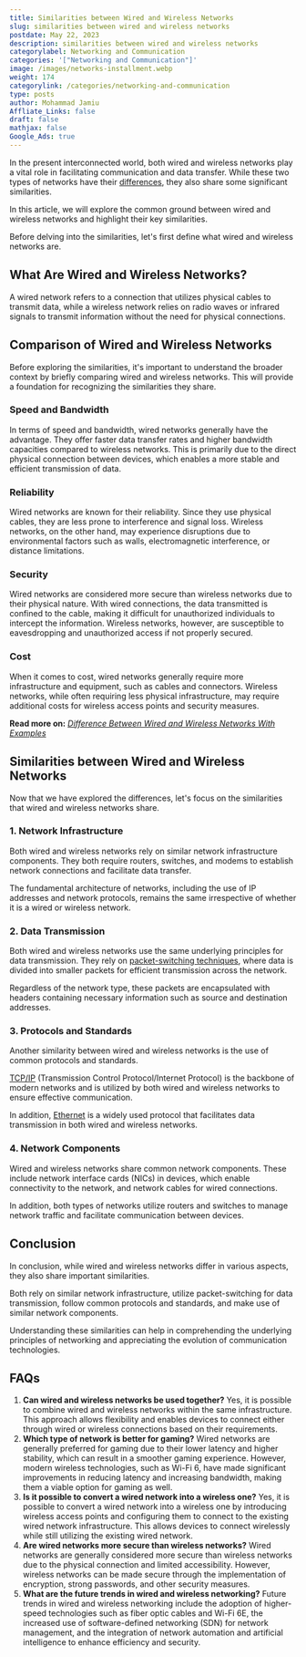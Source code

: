 ```yaml
---
title: Similarities between Wired and Wireless Networks
slug: similarities between wired and wireless networks
postdate: May 22, 2023
description: similarities between wired and wireless networks
categorylabel: Networking and Communication
categories: '["Networking and Communication"]'
image: /images/networks-installment.webp
weight: 174
categorylink: /categories/networking-and-communication
type: posts
author: Mohammad Jamiu
Affliate_Links: false
draft: false
mathjax: false
Google_Ads: true
---
```

In the present interconnected world, both wired and wireless networks play a vital role in facilitating communication and data transfer. While these two types of networks have their [differences](/networking/difference-between-wired-and-wireless-network-with-examples/), they also share some significant similarities. 

In this article, we will explore the common ground between wired and wireless networks and highlight their key similarities.

Before delving into the similarities, let's first define what wired and wireless networks are. 

## What Are Wired and Wireless Networks?

A wired network refers to a connection that utilizes physical cables to transmit data, while a wireless network relies on radio waves or infrared signals to transmit information without the need for physical connections.

## Comparison of Wired and Wireless Networks

Before exploring the similarities, it's important to understand the broader context by briefly comparing wired and wireless networks. This will provide a foundation for recognizing the similarities they share.

### Speed and Bandwidth

In terms of speed and bandwidth, wired networks generally have the advantage. They offer faster data transfer rates and higher bandwidth capacities compared to wireless networks. This is primarily due to the direct physical connection between devices, which enables a more stable and efficient transmission of data.

### Reliability

Wired networks are known for their reliability. Since they use physical cables, they are less prone to interference and signal loss. Wireless networks, on the other hand, may experience disruptions due to environmental factors such as walls, electromagnetic interference, or distance limitations.

### Security

Wired networks are considered more secure than wireless networks due to their physical nature. With wired connections, the data transmitted is confined to the cable, making it difficult for unauthorized individuals to intercept the information. Wireless networks, however, are susceptible to eavesdropping and unauthorized access if not properly secured.

### Cost

When it comes to cost, wired networks generally require more infrastructure and equipment, such as cables and connectors. Wireless networks, while often requiring less physical infrastructure, may require additional costs for wireless access points and security measures.

**Read more on:** *[Difference Between Wired and Wireless Networks With Examples](/networking/difference-between-wired-and-wireless-network-with-examples/)*

## Similarities between Wired and Wireless Networks

Now that we have explored the differences, let's focus on the similarities that wired and wireless networks share.

### 1. Network Infrastructure

Both wired and wireless networks rely on similar network infrastructure components. They both require routers, switches, and modems to establish network connections and facilitate data transfer. 

The fundamental architecture of networks, including the use of IP addresses and network protocols, remains the same irrespective of whether it is a wired or wireless network.

### 2. Data Transmission

Both wired and wireless networks use the same underlying principles for data transmission. They rely on [packet-switching techniques](/networking/circuit-message-and-packet-switching-techniques-explained/), where data is divided into smaller packets for efficient transmission across the network. 

Regardless of the network type, these packets are encapsulated with headers containing necessary information such as source and destination addresses.

### 3. Protocols and Standards

Another similarity between wired and wireless networks is the use of common protocols and standards. 

[TCP/IP](/networking/what-is-tcp-ip-and-how-it-is-different-from-osi-model/) (Transmission Control Protocol/Internet Protocol) is the backbone of modern networks and is utilized by both wired and wireless networks to ensure effective communication. 

In addition, [Ethernet](/networking/what-is-the-difference-between-ethernet-and-intranet/) is a widely used protocol that facilitates data transmission in both wired and wireless networks.

### 4. Network Components

Wired and wireless networks share common network components. These include network interface cards (NICs) in devices, which enable connectivity to the network, and network cables for wired connections. 

In addition, both types of networks utilize routers and switches to manage network traffic and facilitate communication between devices.

## Conclusion

In conclusion, while wired and wireless networks differ in various aspects, they also share important similarities. 

Both rely on similar network infrastructure, utilize packet-switching for data transmission, follow common protocols and standards, and make use of similar network components. 

Understanding these similarities can help in comprehending the underlying principles of networking and appreciating the evolution of communication technologies.

## FAQs

1. **Can wired and wireless networks be used together?** Yes, it is possible to combine wired and wireless networks within the same infrastructure. This approach allows flexibility and enables devices to connect either through wired or wireless connections based on their requirements.
2. **Which type of network is better for gaming?** Wired networks are generally preferred for gaming due to their lower latency and higher stability, which can result in a smoother gaming experience. However, modern wireless technologies, such as Wi-Fi 6, have made significant improvements in reducing latency and increasing bandwidth, making them a viable option for gaming as well.
3. **Is it possible to convert a wired network into a wireless one?** Yes, it is possible to convert a wired network into a wireless one by introducing wireless access points and configuring them to connect to the existing wired network infrastructure. This allows devices to connect wirelessly while still utilizing the existing wired network.
4. **Are wired networks more secure than wireless networks?** Wired networks are generally considered more secure than wireless networks due to the physical connection and limited accessibility. However, wireless networks can be made secure through the implementation of encryption, strong passwords, and other security measures.
5. **What are the future trends in wired and wireless networking?** Future trends in wired and wireless networking include the adoption of higher-speed technologies such as fiber optic cables and Wi-Fi 6E, the increased use of software-defined networking (SDN) for network management, and the integration of network automation and artificial intelligence to enhance efficiency and security.